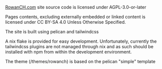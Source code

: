 [RowanCH.com](www.rowanch.com) site source code is licensed under AGPL-3.0-or-later

Pages contents, excluding externally embedded or linked content is licensed under CC BY-SA 4.0 Unless Otherwise Specified.

The site is built using pelican and tailwindcss

A nix flake is provided for easy development.
Unfortunately, currently the tailwindcss plugins are not managed through nix and as such should be installed with npm from within the development environment.

The theme (/themes/rowanch) is based on the pelican "simple" template

